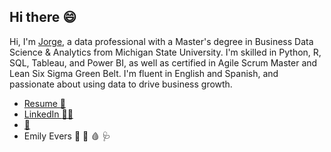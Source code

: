 ## Hi there :smile:

Hi, I'm [Jorge](https://www.linkedin.com/in/jorge-liakopulos/), a data professional with a Master's degree in Business Data Science & Analytics from Michigan State University. I'm skilled in Python, R, SQL, Tableau, and Power BI, as well as certified in Agile Scrum Master and Lean Six Sigma Green Belt. I'm fluent in English and Spanish, and passionate about using data to drive business growth.

- [Resume :otter:](https://github.com/JorgeLiako1998/About-Me/blob/main/Liakopulos_Jorge.pdf)
- [LinkedIn :technologist:](https://www.linkedin.com/in/jorge-liakopulos/)
- [:dancer: ](https://www.youtube.com/watch?v=a5rlgE6dcBY)
- Emily Evers :boxing_glove: :syringe: :drop_of_blood: :stethoscope: